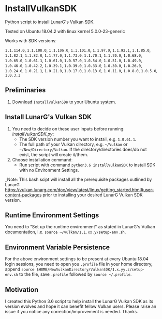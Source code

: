 # InstallVulkanSDK
Python script to install LunarG's Vulkan SDK.

Tested on Ubuntu 18.04.2 with linux kernel 5.0.0-23-generic

Works with SDK versions:
  
 `1.1.114.0`, `1.1.108.0`, `1.1.106.0`, `1.1.101.0`, `1.1.97.0`, 
  `1.1.92.1`,  `1.1.85.0`,  `1.1.82.1`,  `1.1.82.0`, `1.1.77.0`, 
  `1.1.73.0`,  `1.1.70.1`,  `1.1.70.0`,  `1.0.68.0`, `1.0.65.0`, 
  `1.0.61.1`,  `1.0.61.0`,  `1.0.57.0`,  `1.0.54.0`, `1.0.51.0`,
  `1.0.49.0`,  `1.0.46.0`,  `1.0.42.2`,  `1.0.39.1`, `1.0.39.0`,
  `1.0.33.0`,  `1.0.30.0`,  `1.0.26.0`,  `1.0.24.0`, `1.0.21.1`,
  `1.0.21.0`,  `1.0.17.0`,  `1.0.13.0`,  `1.0.11.0`,  `1.0.8.0`,
   `1.0.5.0`,   `1.0.3.1`


## Preliminaries
1. Download `InstallVulkanSDK` to your Ubuntu system.

## Install LunarG's Vulkan SDK
1. You need to decide on these user inputs before running *installVulkanSDK.py*: 
   - The SDK version number you want to install, e.g. `1.0.61.1`.
   - The full path of your Vulkan directory, e.g. `~/Vulkan` or `~/New/Directory/Vulkan`. 
     If the directory/directories does/do not exist, the script will create it/them.
2. Choose installation command:
   - Run script with command `python3.6 installVulkanSDK` to install SDK with no Environment Settings.

_Note: This bash scipt will install all the prerequisite packages outlined by LunarG https://vulkan.lunarg.com/doc/view/latest/linux/getting_started.html#user-content-packages prior to installing your desired LunarG Vulkan SDK version.
 

## Runtime Environment Settings
You need to "Set up the runtime environment" as stated in LunarG's Vulkan documentation, i.e. 
`source ~/vulkan/1.1.xx.y/setup-env.sh`.  

## Environment Variable Persistence
For the above environment settings to be present at every Ubuntu 18.04 login sessions, you need to open you `.profile` file in your home directory, append `source $HOME/NewVulkanDirectory/VulkanSDK/1.x.yy.z/setup-env.sh` to the file, save `.profile` followed by `source ~/.profile`.

## Motivation
I created this Python 3.6 script to help install the LunarG Vulkan SDK as its version evolves and hope it can benefit fellow Vulkan users. Please raise an issue if you notice any correction/improvement is needed. Thanks.   
